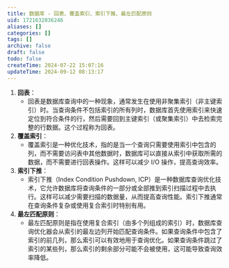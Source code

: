 ```yaml
---
title: 数据库 - 回表、覆盖索引、索引下推、最左匹配原则
uid: 1721632036246
aliases: []
categories: []
tags: []
archive: false
draft: false
todo: false
createTime: 2024-07-22 15:07:16
updateTime: 2024-09-12 08:13:17
---
```


1. **回表**：
    - 回表是数据库查询中的一种现象，通常发生在使用非聚集索引（非主键索引）时。当查询条件不包括索引的所有列时，数据库首先使用索引来快速定位到符合条件的行，然后需要回到主键索引（或聚集索引）中去检索完整的行数据。这个过程称为回表。
2. **覆盖索引**：
    - 覆盖索引是一种优化技术，指的是当一个查询只需要使用索引中包含的列，而不需要访问表中其他数据时，数据库可以直接从索引中获取所需的数据，而不需要进行回表操作。这样可以减少 I/O 操作，提高查询效率。
3. **索引下推**：
    - 索引下推（Index Condition Pushdown, ICP）是一种数据库查询优化技术，它允许数据库将查询条件的一部分或全部推到索引扫描过程中去执行。这样可以减少需要扫描的数据量，从而提高查询性能。索引下推通常在查询条件复杂或使用复合索引时特别有用。
4. **最左匹配原则**：
    - 最左匹配原则是指在使用复合索引（由多个列组成的索引）时，数据库查询优化器会从索引的最左边列开始匹配查询条件。如果查询条件中包含了索引的前几列，那么索引可以有效地用于查询优化。如果查询条件跳过了索引的某些列，那么索引的剩余部分可能不会被使用，这可能导致查询效率降低。
